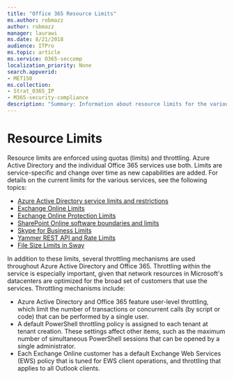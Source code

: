 ```yaml
---
title: "Office 365 Resource Limits"
ms.author: robmazz
author: robmazz
manager: laurawi
ms.date: 8/21/2018
audience: ITPro
ms.topic: article
ms.service: O365-seccomp
localization_priority: None
search.appverid:
- MET150
ms.collection:
- Strat_O365_IP
- M365-security-compliance
description: "Summary: Information about resource limits for the various applications within Office 365."
---
```


# Resource Limits

Resource limits are enforced using quotas (limits) and throttling. Azure Active Directory and the individual Office 365 services use both. Limits are service-specific and change over time as new capabilities are added. For details on the current limits for the various services, see the following topics:
- [Azure Active Directory service limits and restrictions](https://msdn.microsoft.com/en-us/library/azure/dn764971.aspx)
- [Exchange Online Limits](https://technet.microsoft.com/en-us/library/exchange-online-limits.aspx)
- [Exchange Online Protection Limits](https://technet.microsoft.com/en-us/library/exchange-online-protection-limits.aspx)
- [SharePoint Online software boundaries and limits](https://support.office.com/article/SharePoint-Online-software-boundaries-and-limits-8F34FF47-B749-408B-ABC0-B605E1F6D498)
- [Skype for Business Limits](https://technet.microsoft.com/en-us/library/skype-for-business-online-limits.aspx)
- [Yammer REST API and Rate Limits](https://developer.yammer.com/docs/rest-api-rate-limits)
- [File Size Limits in Sway](https://support.office.com/article/File-size-limits-in-Sway-4db21bc6-b42b-499f-9272-66e089db109f)

In addition to these limits, several throttling mechanisms are used throughout Azure Active Directory and Office 365. Throttling within the service is especially important, given that network resources in Microsoft's datacenters are optimized for the broad set of customers that use the services. Throttling mechanisms include:
- Azure Active Directory and Office 365 feature user-level throttling, which limit the number of transactions or concurrent calls (by script or code) that can be performed by a single user.
- A default PowerShell throttling policy is assigned to each tenant at tenant creation. These settings affect other items, such as the maximum number of simultaneous PowerShell sessions that can be opened by a single administrator.
- Each Exchange Online customer has a default Exchange Web Services (EWS) policy that is tuned for EWS client operations, and throttling that applies to all Outlook clients.
